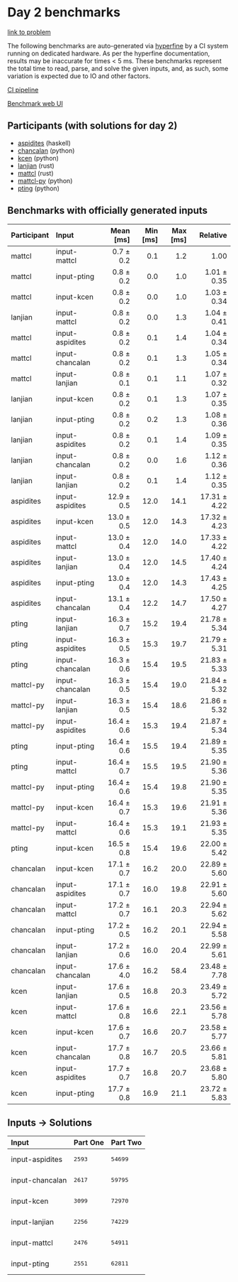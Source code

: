 # Day 2 benchmarks

[link to problem](https://adventofcode.com/2023/day/2)

The following benchmarks are auto-generated via
[hyperfine](https://github.com/sharkdp/hyperfine) by a CI system running on
dedicated hardware. As per the hyperfine documentation, results may be
inaccurate for times < 5 ms. These benchmarks represent the total time to read,
parse, and solve the given inputs, and, as such, some variation is expected due
to IO and other factors.

[CI pipeline](http://ci.papercode.net:8080/teams/main/pipelines/aoc2023)

[Benchmark web UI](https://aoc.ancalagon.black)


## Participants (with solutions for day 2)

- [aspidites](https://github.com/aspidites/aoc2023) (haskell)
- [chancalan](https://github.com/chancalan/aoc2023) (python)
- [kcen](https://github.com/kcen/aoc2023) (python)
- [lanjian](https://github.com/lanjian/aoc-2023) (rust)
- [mattcl](https://github.com/mattcl/aoc2023) (rust)
- [mattcl-py](https://github.com/mattcl/aoc2023-py) (python)
- [pting](https://github.com/pting/aoc2023) (python)


## Benchmarks with officially generated inputs

| Participant | Input | Mean [ms] | Min [ms] | Max [ms] | Relative |
|:---|:---|---:|---:|---:|---:|
| mattcl | input-mattcl | 0.7 ± 0.2 | 0.1 | 1.2 | 1.00 |
| mattcl | input-pting | 0.8 ± 0.2 | 0.0 | 1.0 | 1.01 ± 0.35 |
| mattcl | input-kcen | 0.8 ± 0.2 | 0.0 | 1.0 | 1.03 ± 0.34 |
| lanjian | input-mattcl | 0.8 ± 0.2 | 0.0 | 1.3 | 1.04 ± 0.41 |
| mattcl | input-aspidites | 0.8 ± 0.2 | 0.1 | 1.4 | 1.04 ± 0.34 |
| mattcl | input-chancalan | 0.8 ± 0.2 | 0.1 | 1.3 | 1.05 ± 0.34 |
| mattcl | input-lanjian | 0.8 ± 0.1 | 0.1 | 1.1 | 1.07 ± 0.32 |
| lanjian | input-kcen | 0.8 ± 0.2 | 0.1 | 1.3 | 1.07 ± 0.35 |
| lanjian | input-pting | 0.8 ± 0.2 | 0.2 | 1.3 | 1.08 ± 0.36 |
| lanjian | input-aspidites | 0.8 ± 0.2 | 0.1 | 1.4 | 1.09 ± 0.35 |
| lanjian | input-chancalan | 0.8 ± 0.2 | 0.0 | 1.6 | 1.12 ± 0.36 |
| lanjian | input-lanjian | 0.8 ± 0.2 | 0.1 | 1.4 | 1.12 ± 0.35 |
| aspidites | input-aspidites | 12.9 ± 0.5 | 12.0 | 14.1 | 17.31 ± 4.22 |
| aspidites | input-kcen | 13.0 ± 0.5 | 12.0 | 14.3 | 17.32 ± 4.23 |
| aspidites | input-mattcl | 13.0 ± 0.4 | 12.0 | 14.0 | 17.33 ± 4.22 |
| aspidites | input-lanjian | 13.0 ± 0.4 | 12.0 | 14.5 | 17.40 ± 4.24 |
| aspidites | input-pting | 13.0 ± 0.4 | 12.0 | 14.3 | 17.43 ± 4.25 |
| aspidites | input-chancalan | 13.1 ± 0.4 | 12.2 | 14.7 | 17.50 ± 4.27 |
| pting | input-lanjian | 16.3 ± 0.7 | 15.2 | 19.4 | 21.78 ± 5.34 |
| pting | input-aspidites | 16.3 ± 0.5 | 15.3 | 19.7 | 21.79 ± 5.31 |
| pting | input-chancalan | 16.3 ± 0.6 | 15.4 | 19.5 | 21.83 ± 5.33 |
| mattcl-py | input-chancalan | 16.3 ± 0.5 | 15.4 | 19.0 | 21.84 ± 5.32 |
| mattcl-py | input-lanjian | 16.3 ± 0.5 | 15.4 | 18.6 | 21.86 ± 5.32 |
| mattcl-py | input-aspidites | 16.4 ± 0.6 | 15.3 | 19.4 | 21.87 ± 5.34 |
| pting | input-pting | 16.4 ± 0.6 | 15.5 | 19.4 | 21.89 ± 5.35 |
| pting | input-mattcl | 16.4 ± 0.7 | 15.5 | 19.5 | 21.90 ± 5.36 |
| mattcl-py | input-pting | 16.4 ± 0.6 | 15.4 | 19.8 | 21.90 ± 5.35 |
| mattcl-py | input-kcen | 16.4 ± 0.7 | 15.3 | 19.6 | 21.91 ± 5.36 |
| mattcl-py | input-mattcl | 16.4 ± 0.6 | 15.3 | 19.1 | 21.93 ± 5.35 |
| pting | input-kcen | 16.5 ± 0.8 | 15.4 | 19.6 | 22.00 ± 5.42 |
| chancalan | input-kcen | 17.1 ± 0.7 | 16.2 | 20.0 | 22.89 ± 5.60 |
| chancalan | input-aspidites | 17.1 ± 0.7 | 16.0 | 19.8 | 22.91 ± 5.60 |
| chancalan | input-mattcl | 17.2 ± 0.7 | 16.1 | 20.3 | 22.94 ± 5.62 |
| chancalan | input-pting | 17.2 ± 0.5 | 16.2 | 20.1 | 22.94 ± 5.58 |
| chancalan | input-lanjian | 17.2 ± 0.6 | 16.0 | 20.4 | 22.99 ± 5.61 |
| chancalan | input-chancalan | 17.6 ± 4.0 | 16.2 | 58.4 | 23.48 ± 7.78 |
| kcen | input-lanjian | 17.6 ± 0.5 | 16.8 | 20.3 | 23.49 ± 5.72 |
| kcen | input-mattcl | 17.6 ± 0.8 | 16.6 | 22.1 | 23.56 ± 5.78 |
| kcen | input-kcen | 17.6 ± 0.7 | 16.6 | 20.7 | 23.58 ± 5.77 |
| kcen | input-chancalan | 17.7 ± 0.8 | 16.7 | 20.5 | 23.66 ± 5.81 |
| kcen | input-aspidites | 17.7 ± 0.7 | 16.8 | 20.7 | 23.68 ± 5.80 |
| kcen | input-pting | 17.7 ± 0.8 | 16.9 | 21.1 | 23.72 ± 5.83 |


## Inputs -> Solutions

| Input | Part One | Part Two |
|:---|:---|:---|
|input-aspidites|<pre>2593</pre>|<pre>54699</pre>|
|input-chancalan|<pre>2617</pre>|<pre>59795</pre>|
|input-kcen|<pre>3099</pre>|<pre>72970</pre>|
|input-lanjian|<pre>2256</pre>|<pre>74229</pre>|
|input-mattcl|<pre>2476</pre>|<pre>54911</pre>|
|input-pting|<pre>2551</pre>|<pre>62811</pre>|